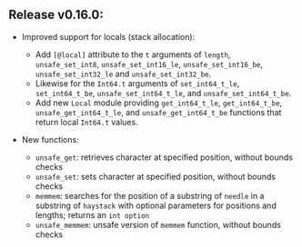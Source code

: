 ## Release v0.16.0:

- Improved support for locals (stack allocation):
  * Add `[@local]` attribute to the `t` arguments of `length`, `unsafe_set_int8`,
    `unsafe_set_int16_le`, `unsafe_set_int16_be`, `unsafe_set_int32_le` and
    `unsafe_set_int32_be`.
  * Likewise for the `Int64.t` arguments of `set_int64_t_le`, `set_int64_t_be`,
    `unsafe_set_int64_t_le`, and `unsafe_set_int64_t_be`.
  * Add new `Local` module providing `get_int64_t_le`, `get_int64_t_be`,
    `unsafe_get_int64_t_le`, and `unsafe_get_int64_t_be` functions that return
    local `Int64.t` values.

- New functions:
  * `unsafe_get`: retrieves character at specified position, without bounds checks
  * `unsafe_set`: sets character at specified position, without bounds checks
  * `memmem`: searches for the position of a substring of `needle` in a substring of
    `haystack` with optional parameters for positions and lengths; returns an `int option`
  * `unsafe_memmem`: unsafe version of `memmem` function, without bounds checks
